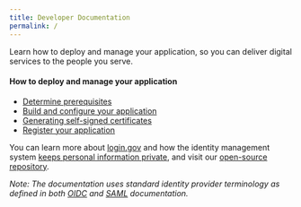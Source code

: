```yaml
---
title: Developer Documentation
permalink: /
---
```


Learn how to deploy and manage your application, so you can deliver digital services to the people you serve.

#### How to deploy and manage your application

- [Determine prerequisites]({{site.baseurl}}/attributes/)
- [Build and configure your application]({{site.baseurl}}/examples/)
- [Generating self-signed certificates]({{site.baseurl}}/certs/)
- [Register your application]({{site.baseurl}}/register/)

You can learn more about [login.gov](https://login.gov/) and how the identity management system [keeps personal information private](https://login.gov/security/), and visit our [open-source repository](https://github.com/18F/identity-idp).

_Note: The documentation uses standard identity provider terminology as defined in both [OIDC]({{site.baseurl}}/openid-connect/) and [SAML]({{site.baseurl}}/saml/) documentation._
